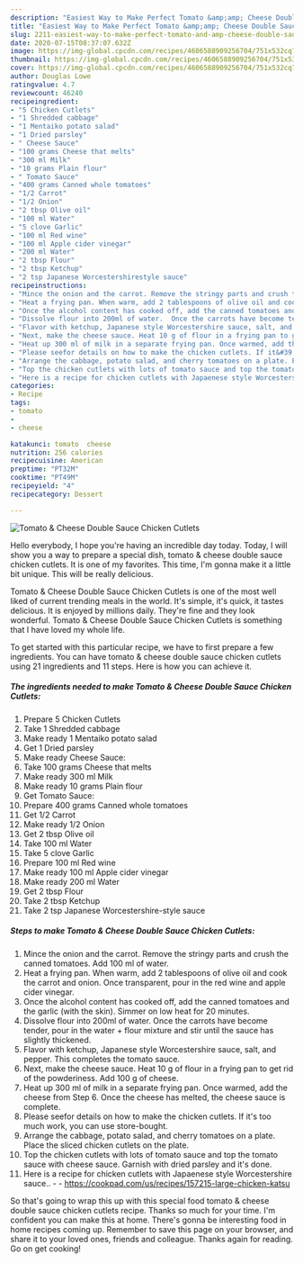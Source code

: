 ```yaml
---
description: "Easiest Way to Make Perfect Tomato &amp;amp; Cheese Double Sauce Chicken Cutlets"
title: "Easiest Way to Make Perfect Tomato &amp;amp; Cheese Double Sauce Chicken Cutlets"
slug: 2211-easiest-way-to-make-perfect-tomato-and-amp-cheese-double-sauce-chicken-cutlets
date: 2020-07-15T08:37:07.632Z
image: https://img-global.cpcdn.com/recipes/4606588909256704/751x532cq70/tomato-cheese-double-sauce-chicken-cutlets-recipe-main-photo.jpg
thumbnail: https://img-global.cpcdn.com/recipes/4606588909256704/751x532cq70/tomato-cheese-double-sauce-chicken-cutlets-recipe-main-photo.jpg
cover: https://img-global.cpcdn.com/recipes/4606588909256704/751x532cq70/tomato-cheese-double-sauce-chicken-cutlets-recipe-main-photo.jpg
author: Douglas Lowe
ratingvalue: 4.7
reviewcount: 46240
recipeingredient:
- "5 Chicken Cutlets"
- "1 Shredded cabbage"
- "1 Mentaiko potato salad"
- "1 Dried parsley"
- " Cheese Sauce"
- "100 grams Cheese that melts"
- "300 ml Milk"
- "10 grams Plain flour"
- " Tomato Sauce"
- "400 grams Canned whole tomatoes"
- "1/2 Carrot"
- "1/2 Onion"
- "2 tbsp Olive oil"
- "100 ml Water"
- "5 clove Garlic"
- "100 ml Red wine"
- "100 ml Apple cider vinegar"
- "200 ml Water"
- "2 tbsp Flour"
- "2 tbsp Ketchup"
- "2 tsp Japanese Worcestershirestyle sauce"
recipeinstructions:
- "Mince the onion and the carrot. Remove the stringy parts and crush the canned tomatoes. Add 100 ml of water."
- "Heat a frying pan. When warm, add 2 tablespoons of olive oil and cook the carrot and onion. Once transparent, pour in the red wine and apple cider vinegar."
- "Once the alcohol content has cooked off, add the canned tomatoes and the garlic (with the skin). Simmer on low heat for 20 minutes."
- "Dissolve flour into 200ml of water.  Once the carrots have become tender, pour in the water + flour mixture and stir until the sauce has slightly thickened."
- "Flavor with ketchup, Japanese style Worcestershire sauce, salt, and pepper. This completes the tomato sauce."
- "Next, make the cheese sauce. Heat 10 g of flour in a frying pan to get rid of the powderiness. Add 100 g of cheese."
- "Heat up 300 ml of milk in a separate frying pan. Once warmed, add the cheese from Step 6. Once the cheese has melted, the cheese sauce is complete."
- "Please seefor details on how to make the chicken cutlets. If it&#39;s too much work, you can use store-bought."
- "Arrange the cabbage, potato salad, and cherry tomatoes on a plate. Place the sliced chicken cutlets on the plate."
- "Top the chicken cutlets with lots of tomato sauce and top the tomato sauce with cheese sauce. Garnish with dried parsley and it&#39;s done."
- "Here is a recipe for chicken cutlets with Japaenese style Worcestershire sauce..  https://cookpad.com/us/recipes/157215-large-chicken-katsu"
categories:
- Recipe
tags:
- tomato
- 
- cheese

katakunci: tomato  cheese 
nutrition: 256 calories
recipecuisine: American
preptime: "PT32M"
cooktime: "PT49M"
recipeyield: "4"
recipecategory: Dessert

---
```



![Tomato &amp; Cheese Double Sauce Chicken Cutlets](https://img-global.cpcdn.com/recipes/4606588909256704/751x532cq70/tomato-cheese-double-sauce-chicken-cutlets-recipe-main-photo.jpg)

Hello everybody, I hope you're having an incredible day today. Today, I will show you a way to prepare a special dish, tomato &amp; cheese double sauce chicken cutlets. It is one of my favorites. This time, I'm gonna make it a little bit unique. This will be really delicious.

Tomato &amp; Cheese Double Sauce Chicken Cutlets is one of the most well liked of current trending meals in the world. It's simple, it's quick, it tastes delicious. It is enjoyed by millions daily. They're fine and they look wonderful. Tomato &amp; Cheese Double Sauce Chicken Cutlets is something that I have loved my whole life.




To get started with this particular recipe, we have to first prepare a few ingredients. You can have tomato &amp; cheese double sauce chicken cutlets using 21 ingredients and 11 steps. Here is how you can achieve it.

<!--inarticleads1-->

##### The ingredients needed to make Tomato &amp; Cheese Double Sauce Chicken Cutlets:

1. Prepare 5 Chicken Cutlets
1. Take 1 Shredded cabbage
1. Make ready 1 Mentaiko potato salad
1. Get 1 Dried parsley
1. Make ready  Cheese Sauce:
1. Take 100 grams Cheese that melts
1. Make ready 300 ml Milk
1. Make ready 10 grams Plain flour
1. Get  Tomato Sauce:
1. Prepare 400 grams Canned whole tomatoes
1. Get 1/2 Carrot
1. Make ready 1/2 Onion
1. Get 2 tbsp Olive oil
1. Take 100 ml Water
1. Take 5 clove Garlic
1. Prepare 100 ml Red wine
1. Make ready 100 ml Apple cider vinegar
1. Make ready 200 ml Water
1. Get 2 tbsp Flour
1. Take 2 tbsp Ketchup
1. Take 2 tsp Japanese Worcestershire-style sauce




<!--inarticleads2-->

##### Steps to make Tomato &amp; Cheese Double Sauce Chicken Cutlets:

1. Mince the onion and the carrot. Remove the stringy parts and crush the canned tomatoes. Add 100 ml of water.
1. Heat a frying pan. When warm, add 2 tablespoons of olive oil and cook the carrot and onion. Once transparent, pour in the red wine and apple cider vinegar.
1. Once the alcohol content has cooked off, add the canned tomatoes and the garlic (with the skin). Simmer on low heat for 20 minutes.
1. Dissolve flour into 200ml of water.  Once the carrots have become tender, pour in the water + flour mixture and stir until the sauce has slightly thickened.
1. Flavor with ketchup, Japanese style Worcestershire sauce, salt, and pepper. This completes the tomato sauce.
1. Next, make the cheese sauce. Heat 10 g of flour in a frying pan to get rid of the powderiness. Add 100 g of cheese.
1. Heat up 300 ml of milk in a separate frying pan. Once warmed, add the cheese from Step 6. Once the cheese has melted, the cheese sauce is complete.
1. Please seefor details on how to make the chicken cutlets. If it&#39;s too much work, you can use store-bought.
1. Arrange the cabbage, potato salad, and cherry tomatoes on a plate. Place the sliced chicken cutlets on the plate.
1. Top the chicken cutlets with lots of tomato sauce and top the tomato sauce with cheese sauce. Garnish with dried parsley and it&#39;s done.
1. Here is a recipe for chicken cutlets with Japaenese style Worcestershire sauce.. -  - https://cookpad.com/us/recipes/157215-large-chicken-katsu




So that's going to wrap this up with this special food tomato &amp; cheese double sauce chicken cutlets recipe. Thanks so much for your time. I'm confident you can make this at home. There's gonna be interesting food in home recipes coming up. Remember to save this page on your browser, and share it to your loved ones, friends and colleague. Thanks again for reading. Go on get cooking!
